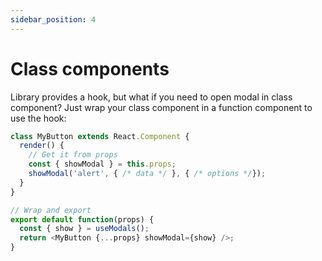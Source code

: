 ```yaml
---
sidebar_position: 4
---
```


# Class components

Library provides a hook, but what if you need to open modal in class component? Just wrap your class component in a function component to use the hook:

```js
class MyButton extends React.Component {
  render() {
    // Get it from props
    const { showModal } = this.props;
    showModal('alert', { /* data */ }, { /* options */});
  }
}

// Wrap and export
export default function(props) {
  const { show } = useModals();
  return <MyButton {...props} showModal={show} />;
}
```
